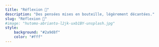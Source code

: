 ```yaml
---
title: "Réflexion 💭"
description: "Des pensées mises en bouteille, légèrement décantées."
slug: "Réflexion 💭"
#image: "hutomo-abrianto-l2jk-uxb1BY-unsplash.jpg"
style:
    background: "#2a9d8f"
    color: "#fff"
---
```

